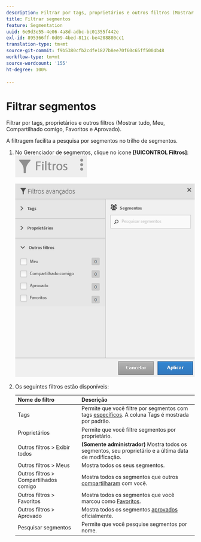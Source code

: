 ```yaml
---
description: Filtrar por tags, proprietários e outros filtros (Mostrar tudo, Meu, Compartilhado comigo, Favoritos e Aprovado).
title: Filtrar segmentos
feature: Segmentation
uuid: 6e9d3e55-4e06-4a8d-adbc-bc01355f442e
exl-id: 895366ff-0d09-4bed-811c-be4208880cc1
translation-type: tm+mt
source-git-commit: f9b5380cfb2cdfe1827b8ee70f60c65ff5004b48
workflow-type: tm+mt
source-wordcount: '155'
ht-degree: 100%

---
```


# Filtrar segmentos

Filtrar por tags, proprietários e outros filtros (Mostrar tudo, Meu, Compartilhado comigo, Favoritos e Aprovado).

A filtragem facilita a pesquisa por segmentos no trilho de segmentos.

1. No Gerenciador de segmentos, clique no ícone **[!UICONTROL Filtros]**: ![](assets/filter_icon.png)

   ![](assets/filtering.png)

1. Os seguintes filtros estão disponíveis:

   | Nome do filtro | Descrição |
   |---|---|
   | Tags | Permite que você filtre por segmentos com tags [específicos](/help/components/segmentation/segmentation-workflow/seg-tag.md). A coluna Tags é mostrada por padrão. |
   | Proprietários | Permite que você filtre segmentos por proprietário. |
   | Outros filtros > Exibir todos | **(Somente administrador)** Mostra todos os segmentos, seu proprietário e a última data de modificação. |
   | Outros filtros > Meus | Mostra todos os seus segmentos. |
   | Outros filtros > Compartilhados comigo | Mostra todos os segmentos que outros [compartilharam](/help/components/segmentation/segmentation-workflow/t-seg-share.md) com você. |
   | Outros filtros > Favoritos | Mostra todos os segmentos que você marcou como [Favoritos](/help/components/segmentation/segmentation-workflow/t-seg-favorite.md). |
   | Outros filtros > Aprovado | Mostra todos os segmentos [aprovados](/help/components/segmentation/segmentation-workflow/seg-approve.md) oficialmente. |
   | Pesquisar segmentos | Permite que você pesquise segmentos por nome. |
